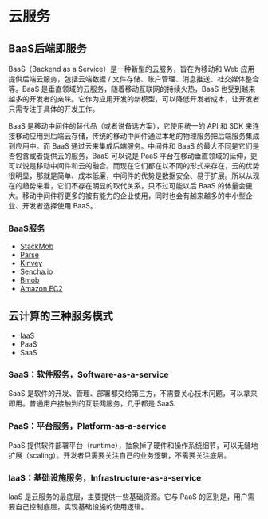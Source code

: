 # 云服务
## BaaS后端即服务
BaaS（Backend as a Service）是一种新型的云服务，旨在为移动和 Web 应用提供后端云服务，包括云端数据 / 文件存储、账户管理、消息推送、社交媒体整合等。BaaS 是垂直领域的云服务，随着移动互联网的持续火热，BaaS 也受到越来越多的开发者的亲睐。它作为应用开发的新模型，可以降低开发者成本，让开发者只需专注于具体的开发工作。

BaaS 是移动中间件的替代品（或者说备选方案），它使用统一的 API 和 SDK 来连接移动应用到后端云存储，传统的移动中间件通过本地的物理服务把后端服务集成到应用中。而 BaaS 通过云来集成后端服务。中间件和 BaaS 的最大不同是它们是否包含或者提供云的服务，BaaS 可以说是 PaaS 平台在移动垂直领域的延伸，更可以说是移动中间件和云的融合。而现在它们都在以不同的形式来存在，云的优势很明显，那就是简单、成本低廉，中间件的优势是数据安全、易于扩展。所以从现在的趋势来看，它们不存在明显的取代关系，只不过可能以后 BaaS 的体量会更大。移动中间件将更多的被有能力的企业使用，同时也会有越来越多的中小型企业、开发者选择使用 BaaS。

### BaaS服务
- [StackMob](https://www.crunchbase.com/organization/stackmob)
- [Parse](https://www.parse.com/products)
- [Kinvey](http://www.kinvey.com/)
- [Sencha.io](http://www.sencha.com/products/io)
- [Bmob](http://www.bmob.cn/)
- [Amazon EC2](http://aws.amazon.com/cn/ec2/)
## 云计算的三种服务模式
- IaaS
- PaaS
- SaaS
### SaaS：软件服务，Software-as-a-service
SaaS 是软件的开发、管理、部署都交给第三方，不需要关心技术问题，可以拿来即用。普通用户接触到的互联网服务，几乎都是 SaaS.

### PaaS：平台服务，Platform-as-a-service
PaaS 提供软件部署平台（runtime），抽象掉了硬件和操作系统细节，可以无缝地扩展（scaling）。开发者只需要关注自己的业务逻辑，不需要关注底层。

### IaaS：基础设施服务，Infrastructure-as-a-service
IaaS 是云服务的最底层，主要提供一些基础资源。它与 PaaS 的区别是，用户需要自己控制底层，实现基础设施的使用逻辑。
